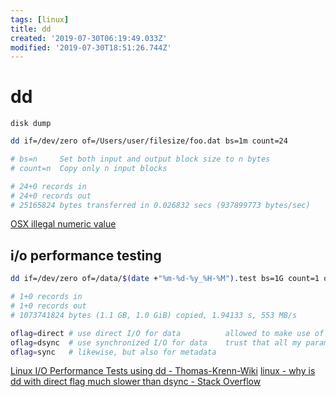 ```yaml
---
tags: [linux]
title: dd
created: '2019-07-30T06:19:49.033Z'
modified: '2019-07-30T18:51:26.744Z'
---
```


# dd

`disk dump`


```sh
dd if=/dev/zero of=/Users/user/filesize/foo.dat bs=1m count=24

# bs=n     Set both input and output block size to n bytes
# count=n  Copy only n input blocks

# 24+0 records in
# 24+0 records out
# 25165824 bytes transferred in 0.026832 secs (937899773 bytes/sec)
```
[OSX illegal numeric value](https://rendezvouswithpavan.wordpress.com/2015/06/16/dd-bs-illegal-numeric-value-error-on-mac-os-x/)


## i/o performance testing

```sh
dd if=/dev/zero of=/data/$(date +"%m-%d-%y_%H-%M").test bs=1G count=1 oflag=direct

# 1+0 records in
# 1+0 records out
# 1073741824 bytes (1.1 GB, 1.0 GiB) copied, 1.94133 s, 553 MB/s
```

```sh
oflag=direct # use direct I/O for data          allowed to make use of kernel buffering (it just causes a flush+wait for completion periodically
oflag=dsync  # use synchronized I/O for data    trust that all my parameters are sensible and turn off as much kernel buffering as you can"
oflag=sync   # likewise, but also for metadata
```

[Linux I/O Performance Tests using dd - Thomas-Krenn-Wiki](https://www.thomas-krenn.com/en/wiki/Linux_I/O_Performance_Tests_using_dd)
[linux - why is dd with direct flag much slower than dsync - Stack Overflow](https://stackoverflow.com/a/50882704/2087704)
